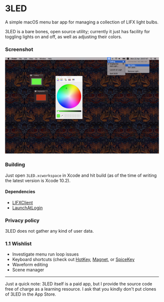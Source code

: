 # 3LED

A simple macOS menu bar app for managing a collection of LIFX light bulbs.

3LED is a bare bones, open source utility; currently it just has facility for toggling lights on and off, as well as adjusting their colors.

### Screenshot

![3LED screenshot](/Screenshot.png?raw=true "3LED screenshot")

### Building

Just open `3LED.xcworkspace` in Xcode and hit build (as of the time of writing the latest version is Xcode 10.2).

#### Dependencies

- [LIFXClient](https://github.com/dclelland/LIFXClient)
- [LaunchAtLogin](https://github.com/sindresorhus/LaunchAtLogin)

### Privacy policy

3LED does not gather any kind of user data.

### 1.1 Wishlist

- Investigate menu run loop issues
- Keyboard shortcuts (check out [HotKey](https://github.com/soffes/HotKey), [Magnet](https://github.com/Clipy/Magnet), or [SpiceKey](https://github.com/Kyome22/SpiceKey)
- Waveform editing
- Scene manager

---

Just a quick note: 3LED itself is a paid app, but I provide the source code free of charge as a learning resource. I ask that you kindly don't put clones of 3LED in the App Store.
